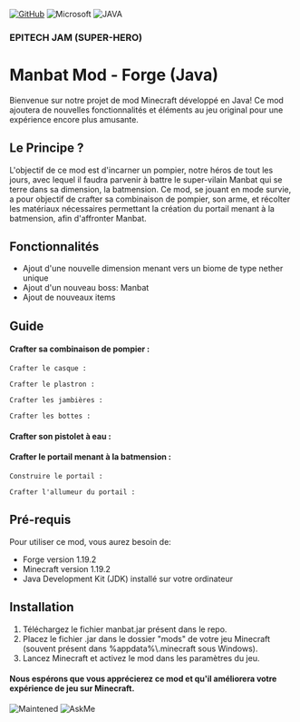 [![GitHub](https://img.shields.io/badge/GitHub-100000?style=for-the-badge&logo=github&logoColor=white)](https://github.com)  	![Microsoft](https://img.shields.io/badge/Microsoft-666666?style=for-the-badge&logo=microsoft&logoColor=white) ![JAVA](https://img.shields.io/badge/Java-ED8B00?style=for-the-badge&logo=openjdk&logoColor=white)

### EPITECH JAM (SUPER-HERO)

# Manbat Mod - Forge (Java)

Bienvenue sur notre projet de mod Minecraft développé en Java! Ce mod ajoutera de nouvelles fonctionnalités et éléments au jeu original pour une expérience encore plus amusante.

## Le Principe ?

L'objectif de ce mod est d'incarner un pompier, notre héros de tout les jours, avec lequel il faudra parvenir à battre le super-vilain Manbat qui se terre dans sa dimension, la batmension.
Ce mod, se jouant en mode survie, a pour objectif de crafter sa combinaison de pompier, son arme, et récolter les matériaux nécessaires permettant la création du portail menant à la batmension, afin d'affronter Manbat.

## Fonctionnalités

- Ajout d'une nouvelle dimension menant vers un biome de type nether unique
- Ajout d'un nouveau boss: Manbat
- Ajout de nouveaux items

## Guide

#### Crafter sa combinaison de pompier :

    Crafter le casque :
    
    Crafter le plastron :
    
    Crafter les jambières :
    
    Crafter les bottes :

#### Crafter son pistolet à eau :

#### Crafter le portail menant à la batmension :

    Construire le portail :
    
    Crafter l'allumeur du portail :

## Pré-requis

Pour utiliser ce mod, vous aurez besoin de:

- Forge version 1.19.2
- Minecraft version 1.19.2
- Java Development Kit (JDK) installé sur votre ordinateur

## Installation

1. Téléchargez le fichier manbat.jar présent dans le repo.
2. Placez le fichier .jar dans le dossier "mods" de votre jeu Minecraft (souvent présent dans %appdata%\\.minecraft sous Windows).
3. Lancez Minecraft et activez le mod dans les paramètres du jeu.

#### Nous espérons que vous apprécierez ce mod et qu'il améliorera votre expérience de jeu sur Minecraft.

![Maintened](https://img.shields.io/badge/Maintained%3F-yes-green.svg) ![AskMe](https://img.shields.io/badge/Ask%20me-anything-1abc9c.svg)

